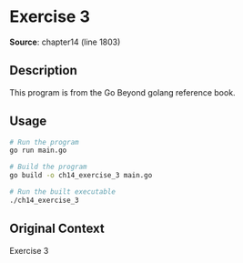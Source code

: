 # Exercise 3

**Source**: chapter14 (line 1803)

## Description

This program is from the Go Beyond golang reference book.

## Usage

```bash
# Run the program
go run main.go

# Build the program
go build -o ch14_exercise_3 main.go

# Run the built executable
./ch14_exercise_3
```

## Original Context

Exercise 3
